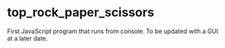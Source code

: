 # top_rock_paper_scissors
First JavaScript program that runs from console.  To be updated with a GUI at a later date.
